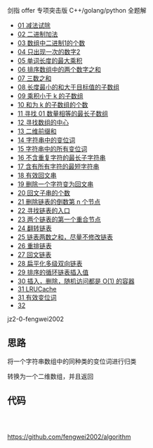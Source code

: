 剑指 offer 专项突击版 C++/golang/python 全题解

- [01 减法试除](https://leetcode-cn.com/problems/xoh6Oh/solution/jz2-001-fengwei2002-by-kycu-22ay/)
- [02 二进制加法](https://leetcode-cn.com/problems/JFETK5/solution/jz2-002-fengwei2002-by-kycu-l23h/)
- [03 数组中二进制1的个数](https://leetcode-cn.com/problems/w3tCBm/solution/jz2-03-fengwei2002-by-kycu-oa5q/)
- [04 只出现一次的数字2](https://leetcode-cn.com/problems/WGki4K/solution/jz02-004-fengwei2002-by-konng0120-mhn5/)
- [05 单词长度的最大乘积](https://leetcode-cn.com/problems/aseY1I/solution/jz2-05-fengwei2002-by-kycu-1jti/)
- [06 排序数组中的两个数字之和](https://leetcode-cn.com/problems/kLl5u1/solution/jz2-06-fengwei2002-by-kycu-g6su/)
- [07 三数之和](https://leetcode-cn.com/problems/1fGaJU/solution/jz2-07-fengwei2002-by-kycu-5hrk/)
- [08 长度最小的和大于目标值的子数组](https://leetcode-cn.com/problems/2VG8Kg/solution/jz2-08-fengwei2002-by-kycu-6ygn/)
- [09 乘积小于 k 的子数组](https://leetcode-cn.com/problems/ZVAVXX/solution/jz2-09-fengwei2002-by-kycu-3mpf/)
- [10 和为 k 的子数组的个数](https://leetcode-cn.com/problems/QTMn0o/solution/jz2-10-fengwei2002-by-kycu-861p/)
- [11 寻找 01 数量相等的最长子数组](https://leetcode-cn.com/problems/A1NYOS/solution/jz2-11-fengwei2002-by-kycu-9l0a/)
- [12 寻找数组的中心](https://leetcode-cn.com/problems/tvdfij/solution/jz2-12-fengwei2002-by-kycu-hyu7/)
- [13 二维前缀和](https://leetcode-cn.com/problems/O4NDxx/solution/jz2-013-fengwei2002-by-konng0120-urf4/)
- [14 字符串中的变位词](https://leetcode-cn.com/problems/MPnaiL/solution/jz-014-fengwei2002-by-konng0120-iazc/)
- [15 字符串中的所有变位词](https://leetcode-cn.com/problems/VabMRr/solution/jz2-015-fengwei2002-by-konng0120-5gmy/)
- [16 不含重复字符的最长子字符串](https://leetcode-cn.com/problems/wtcaE1/solution/jz2-016-fengwei2002-by-konng0120-t28e/)
- [17 含有所有字符的最短字符串](https://leetcode-cn.com/problems/M1oyTv/solution/jz2-017-fengwei2002-by-konng0120-2l5l/)
- [18 有效回文串](https://leetcode-cn.com/problems/XltzEq/solution/jz2-018-fengwei2002-by-konng0120-ss0e/)
- [19 删除一个字符变为回文串](https://leetcode-cn.com/problems/RQku0D/solution/jz2-019-fengwei2002-by-konng0120-2bnk/)
- [20 回文子串的个数](https://leetcode-cn.com/problems/a7VOhD/solution/jz2-020-fengwei2002-by-konng0120-74d5/)
- [21 删除链表的倒数第 n 个节点](https://leetcode-cn.com/problems/SLwz0R/solution/jz2-021-fengwei2002-by-konng0120-vsm4/)
- [22 寻找链表的入口](https://leetcode-cn.com/problems/c32eOV/solution/jz2-022-fengwei2002-by-konng0120-3x03/)
- [23 两个链表的第一个重合节点](https://leetcode-cn.com/problems/3u1WK4/solution/jz2-023-fengwei2002-by-konng0120-e75w/)
- [24 翻转链表](https://leetcode-cn.com/problems/UHnkqh/solution/jz2-024-fengwei2002-by-konng0120-49yi/)
- [25 链表两数之和，尽量不修改链表](https://leetcode-cn.com/problems/lMSNwu/solution/jz02-025-fengwei2002-by-konng0120-jeso/)
- [26 重排链表](https://leetcode-cn.com/problems/LGjMqU/solution/jz2-026-fengwei2002-by-konng0120-u0vo/)
- [27 回文链表](https://leetcode-cn.com/problems/aMhZSa/solution/jz2-027-fengwei2002-by-konng0120-pka3/)
- [28 扁平化多级双向链表](https://leetcode-cn.com/problems/Qv1Da2/solution/jz2-028-fengwei2002-by-konng0120-uf3q/)
- [29 排序的循环链表插入值](https://leetcode-cn.com/problems/4ueAj6/solution/jz2-029-fengwei2002-by-konng0120-14xn/)
- [30 插入，删除，随机访问都是 O(1) 的容器](https://leetcode-cn.com/problems/FortPu/solution/jz2-030-fengwei2002-by-konng0120-ks38/)
- [31 LRUCache](https://leetcode-cn.com/problems/OrIXps/solution/jz2-031-fengwei2002-by-konng0120-2qpx/)
- [31 有效变位词](https://leetcode-cn.com/problems/dKk3P7/solution/jz2-032-fengwei2002-by-konng0120-6p0k/)
- [32 ]()


jz2-0-fengwei2002

## 思路   

将一个字符串数组中的同种类的变位词进行归类

转换为一个二维数组，并且返回

## 代码   


``` cpp   

```  

``` go  

```  

``` python  

```  

https://github.com/fengwei2002/algorithm  
